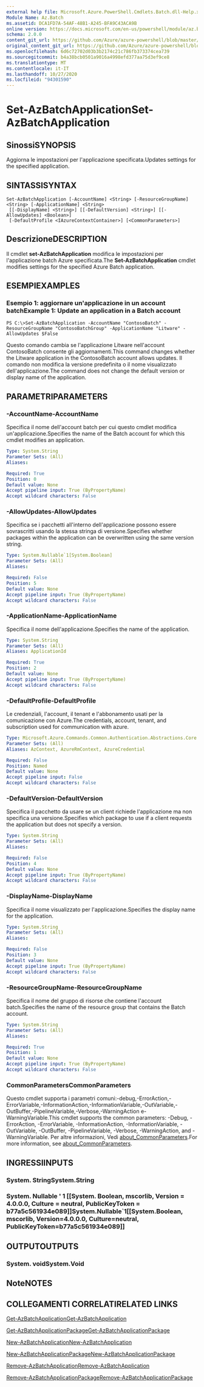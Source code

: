 ```yaml
---
external help file: Microsoft.Azure.PowerShell.Cmdlets.Batch.dll-Help.xml
Module Name: Az.Batch
ms.assetid: DCA1FD7A-54AF-48B1-A245-BFA9C43ACA9B
online version: https://docs.microsoft.com/en-us/powershell/module/az.batch/set-azbatchapplication
schema: 2.0.0
content_git_url: https://github.com/Azure/azure-powershell/blob/master/src/Batch/Batch/help/Set-AzBatchApplication.md
original_content_git_url: https://github.com/Azure/azure-powershell/blob/master/src/Batch/Batch/help/Set-AzBatchApplication.md
ms.openlocfilehash: 6d6c72702d03b3b2174c21c786fb373374cea739
ms.sourcegitcommit: b4a38bcb0501a9016a4998efd377aa75d3ef9ce8
ms.translationtype: MT
ms.contentlocale: it-IT
ms.lasthandoff: 10/27/2020
ms.locfileid: "94301590"
---
```

# <span data-ttu-id="a70a3-101">Set-AzBatchApplication</span><span class="sxs-lookup"><span data-stu-id="a70a3-101">Set-AzBatchApplication</span></span>

## <span data-ttu-id="a70a3-102">Sinossi</span><span class="sxs-lookup"><span data-stu-id="a70a3-102">SYNOPSIS</span></span>
<span data-ttu-id="a70a3-103">Aggiorna le impostazioni per l'applicazione specificata.</span><span class="sxs-lookup"><span data-stu-id="a70a3-103">Updates settings for the specified application.</span></span>

## <span data-ttu-id="a70a3-104">SINTASSI</span><span class="sxs-lookup"><span data-stu-id="a70a3-104">SYNTAX</span></span>

```
Set-AzBatchApplication [-AccountName] <String> [-ResourceGroupName] <String> [-ApplicationName] <String>
 [[-DisplayName] <String>] [[-DefaultVersion] <String>] [[-AllowUpdates] <Boolean>]
 [-DefaultProfile <IAzureContextContainer>] [<CommonParameters>]
```

## <span data-ttu-id="a70a3-105">Descrizione</span><span class="sxs-lookup"><span data-stu-id="a70a3-105">DESCRIPTION</span></span>
<span data-ttu-id="a70a3-106">Il cmdlet **set-AzBatchApplication** modifica le impostazioni per l'applicazione batch Azure specificata.</span><span class="sxs-lookup"><span data-stu-id="a70a3-106">The **Set-AzBatchApplication** cmdlet modifies settings for the specified Azure Batch application.</span></span>

## <span data-ttu-id="a70a3-107">ESEMPI</span><span class="sxs-lookup"><span data-stu-id="a70a3-107">EXAMPLES</span></span>

### <span data-ttu-id="a70a3-108">Esempio 1: aggiornare un'applicazione in un account batch</span><span class="sxs-lookup"><span data-stu-id="a70a3-108">Example 1: Update an application in a Batch account</span></span>
```
PS C:\>Set-AzBatchApplication -AccountName "ContosoBatch" -ResourceGroupName "ContosoBatchGroup" -ApplicationName "Litware" -AllowUpdates $False
```

<span data-ttu-id="a70a3-109">Questo comando cambia se l'applicazione Litware nell'account ContosoBatch consente gli aggiornamenti.</span><span class="sxs-lookup"><span data-stu-id="a70a3-109">This command changes whether the Litware application in the ContosoBatch account allows updates.</span></span>
<span data-ttu-id="a70a3-110">Il comando non modifica la versione predefinita o il nome visualizzato dell'applicazione.</span><span class="sxs-lookup"><span data-stu-id="a70a3-110">The command does not change the default version or display name of the application.</span></span>

## <span data-ttu-id="a70a3-111">PARAMETRI</span><span class="sxs-lookup"><span data-stu-id="a70a3-111">PARAMETERS</span></span>

### <span data-ttu-id="a70a3-112">-AccountName</span><span class="sxs-lookup"><span data-stu-id="a70a3-112">-AccountName</span></span>
<span data-ttu-id="a70a3-113">Specifica il nome dell'account batch per cui questo cmdlet modifica un'applicazione.</span><span class="sxs-lookup"><span data-stu-id="a70a3-113">Specifies the name of the Batch account for which this cmdlet modifies an application.</span></span>

```yaml
Type: System.String
Parameter Sets: (All)
Aliases:

Required: True
Position: 0
Default value: None
Accept pipeline input: True (ByPropertyName)
Accept wildcard characters: False
```

### <span data-ttu-id="a70a3-114">-AllowUpdates</span><span class="sxs-lookup"><span data-stu-id="a70a3-114">-AllowUpdates</span></span>
<span data-ttu-id="a70a3-115">Specifica se i pacchetti all'interno dell'applicazione possono essere sovrascritti usando la stessa stringa di versione.</span><span class="sxs-lookup"><span data-stu-id="a70a3-115">Specifies whether packages within the application can be overwritten using the same version string.</span></span>

```yaml
Type: System.Nullable`1[System.Boolean]
Parameter Sets: (All)
Aliases:

Required: False
Position: 5
Default value: None
Accept pipeline input: True (ByPropertyName)
Accept wildcard characters: False
```

### <span data-ttu-id="a70a3-116">-ApplicationName</span><span class="sxs-lookup"><span data-stu-id="a70a3-116">-ApplicationName</span></span>
<span data-ttu-id="a70a3-117">Specifica il nome dell'applicazione.</span><span class="sxs-lookup"><span data-stu-id="a70a3-117">Specifies the name of the application.</span></span>

```yaml
Type: System.String
Parameter Sets: (All)
Aliases: ApplicationId

Required: True
Position: 2
Default value: None
Accept pipeline input: True (ByPropertyName)
Accept wildcard characters: False
```

### <span data-ttu-id="a70a3-118">-DefaultProfile</span><span class="sxs-lookup"><span data-stu-id="a70a3-118">-DefaultProfile</span></span>
<span data-ttu-id="a70a3-119">Le credenziali, l'account, il tenant e l'abbonamento usati per la comunicazione con Azure.</span><span class="sxs-lookup"><span data-stu-id="a70a3-119">The credentials, account, tenant, and subscription used for communication with azure.</span></span>

```yaml
Type: Microsoft.Azure.Commands.Common.Authentication.Abstractions.Core.IAzureContextContainer
Parameter Sets: (All)
Aliases: AzContext, AzureRmContext, AzureCredential

Required: False
Position: Named
Default value: None
Accept pipeline input: False
Accept wildcard characters: False
```

### <span data-ttu-id="a70a3-120">-DefaultVersion</span><span class="sxs-lookup"><span data-stu-id="a70a3-120">-DefaultVersion</span></span>
<span data-ttu-id="a70a3-121">Specifica il pacchetto da usare se un client richiede l'applicazione ma non specifica una versione.</span><span class="sxs-lookup"><span data-stu-id="a70a3-121">Specifies which package to use if a client requests the application but does not specify a version.</span></span>

```yaml
Type: System.String
Parameter Sets: (All)
Aliases:

Required: False
Position: 4
Default value: None
Accept pipeline input: True (ByPropertyName)
Accept wildcard characters: False
```

### <span data-ttu-id="a70a3-122">-DisplayName</span><span class="sxs-lookup"><span data-stu-id="a70a3-122">-DisplayName</span></span>
<span data-ttu-id="a70a3-123">Specifica il nome visualizzato per l'applicazione.</span><span class="sxs-lookup"><span data-stu-id="a70a3-123">Specifies the display name for the application.</span></span>

```yaml
Type: System.String
Parameter Sets: (All)
Aliases:

Required: False
Position: 3
Default value: None
Accept pipeline input: True (ByPropertyName)
Accept wildcard characters: False
```

### <span data-ttu-id="a70a3-124">-ResourceGroupName</span><span class="sxs-lookup"><span data-stu-id="a70a3-124">-ResourceGroupName</span></span>
<span data-ttu-id="a70a3-125">Specifica il nome del gruppo di risorse che contiene l'account batch.</span><span class="sxs-lookup"><span data-stu-id="a70a3-125">Specifies the name of the resource group that contains the Batch account.</span></span>

```yaml
Type: System.String
Parameter Sets: (All)
Aliases:

Required: True
Position: 1
Default value: None
Accept pipeline input: True (ByPropertyName)
Accept wildcard characters: False
```

### <span data-ttu-id="a70a3-126">CommonParameters</span><span class="sxs-lookup"><span data-stu-id="a70a3-126">CommonParameters</span></span>
<span data-ttu-id="a70a3-127">Questo cmdlet supporta i parametri comuni:-debug,-ErrorAction,-ErrorVariable,-InformationAction,-InformationVariable,-OutVariable,-OutBuffer,-PipelineVariable,-Verbose,-WarningAction e-WarningVariable.</span><span class="sxs-lookup"><span data-stu-id="a70a3-127">This cmdlet supports the common parameters: -Debug, -ErrorAction, -ErrorVariable, -InformationAction, -InformationVariable, -OutVariable, -OutBuffer, -PipelineVariable, -Verbose, -WarningAction, and -WarningVariable.</span></span> <span data-ttu-id="a70a3-128">Per altre informazioni, Vedi [about_CommonParameters](http://go.microsoft.com/fwlink/?LinkID=113216).</span><span class="sxs-lookup"><span data-stu-id="a70a3-128">For more information, see [about_CommonParameters](http://go.microsoft.com/fwlink/?LinkID=113216).</span></span>

## <span data-ttu-id="a70a3-129">INGRESSI</span><span class="sxs-lookup"><span data-stu-id="a70a3-129">INPUTS</span></span>

### <span data-ttu-id="a70a3-130">System. String</span><span class="sxs-lookup"><span data-stu-id="a70a3-130">System.String</span></span>

### <span data-ttu-id="a70a3-131">System. Nullable ' 1 [[System. Boolean, mscorlib, Version = 4.0.0.0, Culture = neutral, PublicKeyToken = b77a5c561934e089]]</span><span class="sxs-lookup"><span data-stu-id="a70a3-131">System.Nullable\`1[[System.Boolean, mscorlib, Version=4.0.0.0, Culture=neutral, PublicKeyToken=b77a5c561934e089]]</span></span>

## <span data-ttu-id="a70a3-132">OUTPUT</span><span class="sxs-lookup"><span data-stu-id="a70a3-132">OUTPUTS</span></span>

### <span data-ttu-id="a70a3-133">System. void</span><span class="sxs-lookup"><span data-stu-id="a70a3-133">System.Void</span></span>

## <span data-ttu-id="a70a3-134">Note</span><span class="sxs-lookup"><span data-stu-id="a70a3-134">NOTES</span></span>

## <span data-ttu-id="a70a3-135">COLLEGAMENTI CORRELATI</span><span class="sxs-lookup"><span data-stu-id="a70a3-135">RELATED LINKS</span></span>

[<span data-ttu-id="a70a3-136">Get-AzBatchApplication</span><span class="sxs-lookup"><span data-stu-id="a70a3-136">Get-AzBatchApplication</span></span>](./Get-AzBatchApplication.md)

[<span data-ttu-id="a70a3-137">Get-AzBatchApplicationPackage</span><span class="sxs-lookup"><span data-stu-id="a70a3-137">Get-AzBatchApplicationPackage</span></span>](./Get-AzBatchApplicationPackage.md)

[<span data-ttu-id="a70a3-138">New-AzBatchApplication</span><span class="sxs-lookup"><span data-stu-id="a70a3-138">New-AzBatchApplication</span></span>](./New-AzBatchApplication.md)

[<span data-ttu-id="a70a3-139">New-AzBatchApplicationPackage</span><span class="sxs-lookup"><span data-stu-id="a70a3-139">New-AzBatchApplicationPackage</span></span>](./New-AzBatchApplicationPackage.md)

[<span data-ttu-id="a70a3-140">Remove-AzBatchApplication</span><span class="sxs-lookup"><span data-stu-id="a70a3-140">Remove-AzBatchApplication</span></span>](./Remove-AzBatchApplication.md)

[<span data-ttu-id="a70a3-141">Remove-AzBatchApplicationPackage</span><span class="sxs-lookup"><span data-stu-id="a70a3-141">Remove-AzBatchApplicationPackage</span></span>](./Remove-AzBatchApplicationPackage.md)


